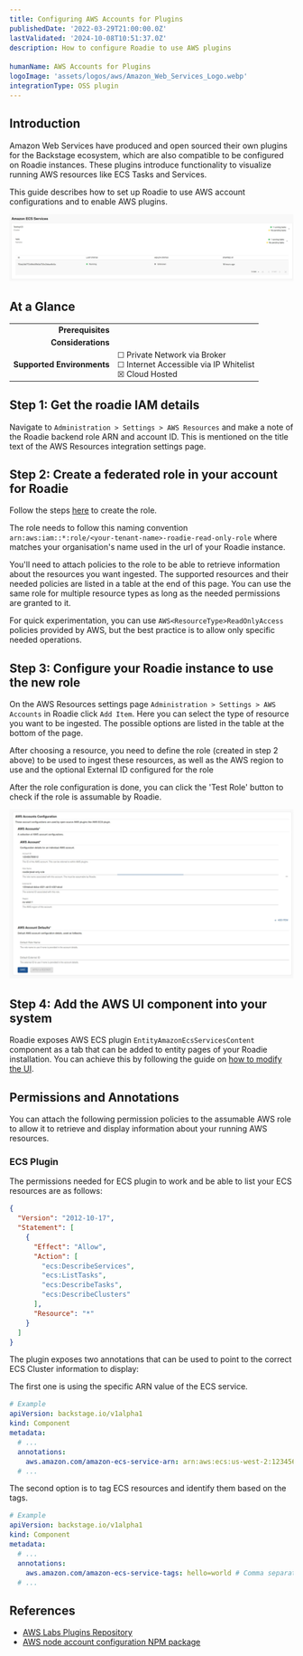 ```yaml
---
title: Configuring AWS Accounts for Plugins
publishedDate: '2022-03-29T21:00:00.0Z'
lastValidated: '2024-10-08T10:51:37.0Z'
description: How to configure Roadie to use AWS plugins

humanName: AWS Accounts for Plugins
logoImage: 'assets/logos/aws/Amazon_Web_Services_Logo.webp'
integrationType: OSS plugin
---
```


## Introduction

Amazon Web Services have produced and open sourced their own plugins for the Backstage ecosystem, which are also compatible to be configured on Roadie instances. These plugins introduce functionality to visualize running AWS resources like ECS Tasks and Services. 

This guide describes how to set up Roadie to use AWS account configurations and to enable AWS plugins.

![running-cluster.webp](running-cluster.webp)

## At a Glance
| | |
|---: | --- |
| **Prerequisites** |  |
| **Considerations** |  |
| **Supported Environments** | ☐ Private Network via Broker <br /> ☐ Internet Accessible via IP Whitelist <br /> ☒ Cloud Hosted |

##  Step 1: Get the roadie IAM details

Navigate to `Administration > Settings > AWS Resources` and make a note of the Roadie backend role ARN and account ID. This is mentioned on the title text of the AWS Resources integration settings page.

##  Step 2: Create a federated role in your account for Roadie

Follow the steps [here](/docs/details/accessing-aws-resources) to create the role. 

The role needs to follow this naming convention `arn:aws:iam::*:role/<your-tenant-name>-roadie-read-only-role` where <your-tenant-name> matches your organisation's name used in the url of your Roadie instance.

You'll need to attach policies to the role to be able to retrieve information about the resources you want ingested. The supported resources and their needed policies are listed in a table at the end of this page. You can use the same role for multiple resource types as long as the needed permissions are granted to it.

For quick experimentation, you can use `AWS<ResourceType>ReadOnlyAccess` policies provided by AWS, but the best practice is to allow only specific needed operations.


##  Step 3: Configure your Roadie instance to use the new role


On the AWS Resources settings page `Administration > Settings > AWS Accounts` in Roadie click `Add Item`. 
Here you can select the type of resource you want to be ingested. The possible options are listed in the table at the bottom of the page.

After choosing a resource, you need to define the role (created in step 2 above) to be used to ingest these resources, as well as the AWS region to use and the optional External ID configured for the role 

After the role configuration is done, you can click the 'Test Role' button to check if the role is assumable by Roadie.

![AWS Plugins config](aws-plugins-config.webp)


## Step 4: Add the AWS UI component into your system

Roadie exposes AWS ECS plugin `EntityAmazonEcsServicesContent` component as a tab that can be added to entity pages of your Roadie installation. You can achieve this by following the guide on [how to modify the UI](/docs/details/updating-the-ui/). 


## Permissions and Annotations

You can attach the following permission policies to the assumable AWS role to allow it to retrieve and display information about your running AWS resources. 

### ECS Plugin 

The permissions needed for ECS plugin to work and be able to list your ECS resources are as follows: 

```json
{
  "Version": "2012-10-17",
  "Statement": [
    {
      "Effect": "Allow",
      "Action": [
        "ecs:DescribeServices",
        "ecs:ListTasks",
        "ecs:DescribeTasks",
        "ecs:DescribeClusters"
      ],
      "Resource": "*"
    }
  ]
}
```

The plugin exposes two annotations that can be used to point to the correct ECS Cluster information to display:

The first one is using the specific ARN value of the ECS service.

```yaml
# Example
apiVersion: backstage.io/v1alpha1
kind: Component
metadata:
  # ...
  annotations:
    aws.amazon.com/amazon-ecs-service-arn: arn:aws:ecs:us-west-2:123456789012:service/cluster1/myapp-service # specific ECS service by ARN
  # ...
```


The second option is to tag ECS resources and identify them based on the tags.

```yaml
# Example
apiVersion: backstage.io/v1alpha1
kind: Component
metadata:
  # ...
  annotations:
    aws.amazon.com/amazon-ecs-service-tags: hello=world # Comma separated list of tags
  # ...
```


## References

- [AWS Labs Plugins Repository](https://github.com/awslabs/backstage-plugins-for-aws/tree/main)
- [AWS node account configuration NPM package](https://www.npmjs.com/package/@backstage/integration-aws-node)
